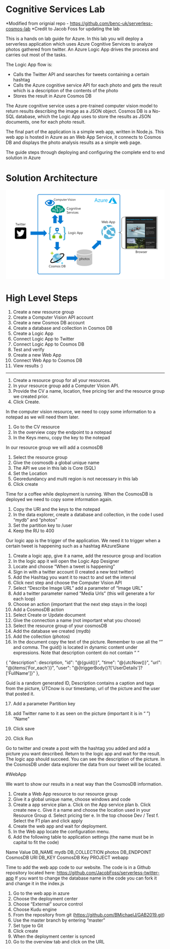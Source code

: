 # Cognitive Services Lab

*Modified from orignial repo - https://github.com/benc-uk/serverless-cosmos-lab
*Credit to Jacob Foss for updating the lab

This is a hands on lab guide for Azure. In this lab you will deploy a serverless application which uses Azure Cognitive Services to analyze photos gathered from twitter. An Azure Logic App drives the process and carries out most of the tasks. 

The Logic App flow is:
- Calls the Twitter API and searches for tweets containing a certain hashtag
- Calls the Azure cognitive service API for each photo and gets the result which is a description of the contents of the photo
- Stores the result in Azure Cosmos DB

The Azure cognitive service uses a pre-trained computer vision model to return results describing the image as a JSON object. Cosmos DB is a No-SQL database, which the Logic App uses to store the results as JSON documents, one for each photo result.

The final part of the application is a simple web app, written in Node.js. This web app is hosted in Azure as an Web App Service, it connects to Cosmos DB and displays the photo analysis results as a simple web page.

The guide steps through deploying and configuring the complete end to end solution in Azure

# Solution Architecture
![arch](arch.png)


# High Level Steps
1. Create a new resource group
2. Create a Computer Vision API account
3. Create a new Cosmos DB account
4. Create a database and collection in Cosmos DB
5. Create a Logic App
6. Connect Logic App to Twitter
7. Connect Logic App to Cosmos DB 
8. Test and verify
9. Create a new Web App
10. Connect Web App to Cosmos DB
11. View results :)

**************
1.	Create a resource group for all your resources. 
2.	In your resource group add a Computer Vision API. 
3.	Provide the CV a name, location, free pricing tier and the resource group we created prior. 
4.	Click Create. 

In the computer vision resource, we need to copy some information to a notepad as we will need them later. 
1.	Go to the CV resource
2.	In the overview copy the endpoint to a notepad
3.	In the Keys menu, copy the key to the notepad

In our resource group we will add a cosmosDB
1.	Select the resource group 
2.	Give the cosmosdb a global unique name
3.	The API we use in this lab is Core (SQL)
4.	Set the Location
5.	Georedundancy and multi region is not necessary in this lab
6.	Click create

Time for a coffee while deployment is running. When the CosmosDB is deployed we need to copy some information again. 
1.	Copy the URI and the keys to the notepad 
2.	In the data explorer, create a database and collection, in the code I used “mydb” and “photos”
3.	Set the partition key to /user
4.	Keep the RU to 400

Our logic app is the trigger of the application. We need it to trigger when a certain tweet is happening such as a hashtag #AzureSkane

1.	Create a logic app, give it a name, add the resource group and location
2.	In the logic app it will open the Logic App Designer
3.	Locate and choose “When a tweet is happening”
4.	Sign in with a twitter account (I created a new test twitter)
5.	Add the Hashtag you want it to react to and set the interval
6.	Click next step and choose the Computer Vision API
7.	Select “Describe Image URL” add a parameter of “Image URL”
8.	Add a twitter parameter named “Media Urls” (this will generate a for each loop)
9.	Choose an action (important that the next step stays in the loop)
10.	Add a CosmosDB action
11.	Select Create or Update document
12.	Give the connection a name (not important what you choose)
13.	Select the resource group of your cosmosDB
14.	Add the database we created (mydb)
15.	Add the collection (photos)
16.	In the document copy the text of the picture. Remember to use all the “” and comma. The guid() is located in dynamic content under expressions. Note that description content do not contain “ “

{
"description": description,
"id": "@{guid()}",
"time": "@{utcNow()}",
"url": "@{items('For_each')}",
"user": "@{triggerBody()?['UserDetails']?['FullName']}"
},


Guid is a random generated ID, Description contains a caption and tags from the picture, UTCnow is our timestamp, url of the picture and the user that posted it.

17.	Add a parameter Partition key
18.	add Twitter name to it as seen on the picture (important it is in “ ”)
 "Name"

19.	Click save
20.	Click Run

Go to twitter and create a post with the hashtag you added and add a picture you want described.
Return to the logic app and wait for the result. The logic app should succeed. You can see the description of the picture. In the CosmosDB under data explorer the data from our tweet will be located. 

#WebApp

We want to show our results in a neat way than the CosmosDB information. 
1.	Create a Web App resource to our resource group
2.	Give it a global unique name, choose windows and code
3.	Create a app service plan
a.	Click on the App service plan
b.	Click create new
c.	Give it a name and choose the location used in your Resource Group
d.	Select pricing tier
e.	In the top choose Dev / Test
f.	Select the F1 plan and click apply
4.	Create the web app and wait for deployment.
5.	In the Web app locate the configuration menu.
6.	Add the following table to application settings (the name must be in capital to fit the code)


Name	                     Value
DB_NAME	                  mydb
DB_COLLECTION	            photos
DB_ENDPOINT	              CosmosDB URI
DB_KEY	                   CosmosDB Key
PROJECT	                  webapp


Time to add the web app code to our website. The code is in a Github repository located here: https://github.com/JacobFoss/serverless-twitter-app If you want to change the database name in the code you can fork it and change it in the index.js 

1.	Go to the web app in azure
2.	Choose the deployment center 
3.	Choose “External” source control
4.	Choose Kudu engine
5.	From the repository from git (https://github.com/BMichaelJ/GAB2019.git) 
6.	Use the master branch by entering “master”
7.	Set type to Git
8.	Click create
9.	When the deployment center is synced 
10.	Go to the overview tab and click on the URL







